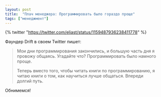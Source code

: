```yaml
---
layout: post
title:  "Плач менеджера: Программировать было гораздо проще"
tags: ["менеджмент"]
---
```


{% twitter "https://twitter.com/eliast/status/1159487936238411778" %}

Фаундер Drift в своем Twitter пишет:

> Мои дни программирования закончились, и большую часть дня я провожу общаясь.
Угадайте что? Программировать было намного проще.
>
> Теперь вместо того, чтобы читать книги по программированию, я читаю книги о том,
как научиться лучше общаться. Впереди долгий путь.

Обнимемся!
